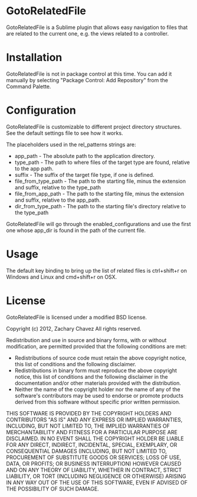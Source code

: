 GotoRelatedFile
===============
GotoRelatedFile is a Sublime plugin that allows easy navigation to files that
are related to the current one, e.g. the views related to a controller.

Installation
============
GotoRelatedFile is not in package control at this time.  You can add it manually
by selecting "Package Control: Add Repository" from the Command Palette.

Configuration
=============
GotoRelatedFile is customizable to different project directory structures.
See the default settings file to see how it works.

The placeholders used in the rel_patterns strings are:

   * app_path  - The absolute path to the application directory.
   * type_path - The path to where files of the target type are found, relative to the app path.
   * suffix - The suffix of the target file type, if one is defined.
   * file_from_type_path - The path to the starting file, minus the extension and suffix, relative to the type_path
   * file_from_app_path - The path to the starting file, minus the extension and suffix, relative to the app_path.
   * dir_from_type_path - The path to the starting file's directory relative to the type_path

GotoRelatedFile will go through the enabled_configurations and use the first one whose
app_dir is found in the path of the current file.

Usage
=====
The default key binding to bring up the list of related files is ctrl+shift+r on Windows
and Linux and cmd+shift+r on OSX.

License
=======
GotoRelatedFile is licensed under a modified BSD license.

Copyright (c) 2012, Zachary Chavez
All rights reserved.

Redistribution and use in source and binary forms, with or without
modification, are permitted provided that the following conditions are met:
   * Redistributions of source code must retain the above copyright
     notice, this list of conditions and the following disclaimer.
   * Redistributions in binary form must reproduce the above copyright
     notice, this list of conditions and the following disclaimer in the
     documentation and/or other materials provided with the distribution.
   * Neither the name of the copyright holder nor the name of any of the
     software's contributors may be used to endorse or promote products
     derived from this software without specific prior written permission.

THIS SOFTWARE IS PROVIDED BY THE COPYRIGHT HOLDERS AND CONTRIBUTORS "AS IS" AND
ANY EXPRESS OR IMPLIED WARRANTIES, INCLUDING, BUT NOT LIMITED TO, THE IMPLIED
WARRANTIES OF MERCHANTABILITY AND FITNESS FOR A PARTICULAR PURPOSE ARE
DISCLAIMED. IN NO EVENT SHALL THE COPYRIGHT HOLDER BE LIABLE FOR ANY
DIRECT, INDIRECT, INCIDENTAL, SPECIAL, EXEMPLARY, OR CONSEQUENTIAL DAMAGES
(INCLUDING, BUT NOT LIMITED TO, PROCUREMENT OF SUBSTITUTE GOODS OR SERVICES;
LOSS OF USE, DATA, OR PROFITS; OR BUSINESS INTERRUPTION) HOWEVER CAUSED AND
ON ANY THEORY OF LIABILITY, WHETHER IN CONTRACT, STRICT LIABILITY, OR TORT
(INCLUDING NEGLIGENCE OR OTHERWISE) ARISING IN ANY WAY OUT OF THE USE OF THIS
SOFTWARE, EVEN IF ADVISED OF THE POSSIBILITY OF SUCH DAMAGE.
